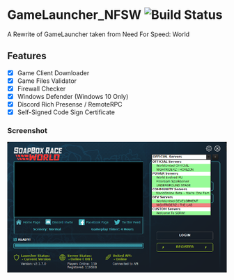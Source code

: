 # GameLauncher_NFSW ![Build Status](https://github.com/SoapboxRaceWorld/GameLauncher_NFSW/workflows/GameLauncher%20Reborn%20Build/badge.svg)
A Rewrite of GameLauncher taken from Need For Speed: World

## Features
- [X] Game Client Downloader
- [X] Game Files Validator
- [X] Firewall Checker
- [X] Windows Defender (Windows 10 Only)
- [X] Discord Rich Presense / RemoteRPC
- [X] Self-Signed Code Sign Certificate

### Screenshot
![](screenshot.png)
